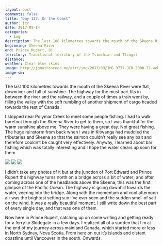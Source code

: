 ```yaml
---
layout: post
comments: false
title: "Day 137: On the Coast"
author: jcr
date: 2017-09-14
categories:
  - Log
description: The last 100 kilometres towards the mouth of the Skeena River.
beginning: Skeena River
end: Prince Rupert, BC
territory: Traditional territory of the Tsimshian and Tlingit
distance: 
weather: Clear blue skies
image: http://jonathonreed.me/atrf/img/2017/09/IMG_9777-JCR-2000-72-web.jpg
image-sm:
---
```


The last 100 kilometres towards the mouth of the Skeena River were flat, downriver and full of sunshine. The highway for the most part fits in between the river and the railway, and a couple of times a train went by, filling the valley with the soft rumbling of another shipment of cargo headed towards the rest of Canada.

I stopped near Polymar Creek to meet some people fishing. I had to walk barefoot through the Skeena River to get to them, so I was thankful for the warm sunshine above me. They were having a great day. Not great fishing. The huge rainstorm from back when I was in Kitwanga had muddied the tributaries and Skeena so that the salmon couldn’t really see any bait and therefore couldn’t be caught very effectively. Anyway, I learned about bar fishing which was totally interesting and I hope the water clears up soon for them.

<img src="http://jonathonreed.me/atrf/img/2017/09/IMG_9733-HDR-JCR-2000-72-web.jpg">

<img src="http://jonathonreed.me/atrf/img/2017/09/IMG_9713-JCR-2000-72-web.jpg">

<img src="http://jonathonreed.me/atrf/img/2017/09/IMG_9728-JCR-2000-72-web.jpg">

I didn’t take any photos of it but at the junction of Port Edward and Prince Rupert the highway turns north on a bridge across a bit of water; and after coming across one of the headlands above the Skeena, this was the first glimpse of the Pacific Ocean. The highway is going downhill towards the water, veering into the bridge. Along with the momentum and cool afternoon air was the brightest setting sun I’ve ever seen and the sudden smell of salt on the wind. It was a really beautiful moment. I still write down the best part of every single day, and that was one of them.

Now here in Prince Rupert, catching up on some writing and getting ready for a ferry to Skidegate in a few days. I realized all of a sudden that I’m at the end of my journey across mainland Canada, which started more or less in North Sydney, Nova Scotia. From here on out it’s islands and distant coastline until Vancouver in the south. Onwards.